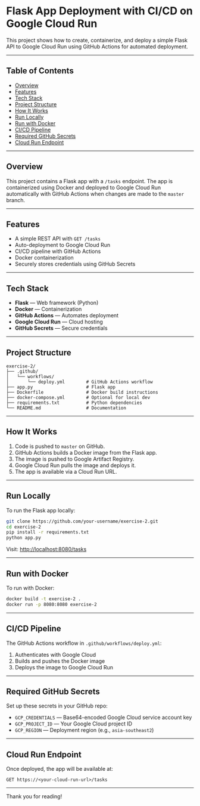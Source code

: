 # Flask App Deployment with CI/CD on Google Cloud Run

This project shows how to create, containerize, and deploy a simple Flask API to Google Cloud Run using GitHub Actions for automated deployment.

---

## Table of Contents

- [Overview](#overview)
- [Features](#features)
- [Tech Stack](#tech-stack)
- [Project Structure](#project-structure)
- [How It Works](#how-it-works)
- [Run Locally](#run-locally)
- [Run with Docker](#run-with-docker)
- [CI/CD Pipeline](#cicd-pipeline)
- [Required GitHub Secrets](#required-github-secrets)
- [Cloud Run Endpoint](#cloud-run-endpoint)

---

## Overview

This project contains a Flask app with a `/tasks` endpoint. The app is containerized using Docker and deployed to Google Cloud Run automatically with GitHub Actions when changes are made to the `master` branch.

---

## Features

- A simple REST API with `GET /tasks`
- Auto-deployment to Google Cloud Run
- CI/CD pipeline with GitHub Actions
- Docker containerization
- Securely stores credentials using GitHub Secrets

---

## Tech Stack

- **Flask** — Web framework (Python)
- **Docker** — Containerization
- **GitHub Actions** — Automates deployment
- **Google Cloud Run** — Cloud hosting
- **GitHub Secrets** — Secure credentials

---

## Project Structure

```plaintext
exercise-2/
├── .github/
│   └── workflows/
│       └── deploy.yml        # GitHub Actions workflow
├── app.py                    # Flask app
├── Dockerfile                # Docker build instructions
├── docker-compose.yml        # Optional for local dev
├── requirements.txt          # Python dependencies
└── README.md                 # Documentation
```

---

## How It Works

1. Code is pushed to `master` on GitHub.
2. GitHub Actions builds a Docker image from the Flask app.
3. The image is pushed to Google Artifact Registry.
4. Google Cloud Run pulls the image and deploys it.
5. The app is available via a Cloud Run URL.

---

## Run Locally

To run the Flask app locally:

```bash
git clone https://github.com/your-username/exercise-2.git
cd exercise-2
pip install -r requirements.txt
python app.py
```

Visit: [http://localhost:8080/tasks](http://localhost:8080/tasks)

---

## Run with Docker

To run with Docker:

```bash
docker build -t exercise-2 .
docker run -p 8080:8080 exercise-2
```

---

## CI/CD Pipeline

The GitHub Actions workflow in `.github/workflows/deploy.yml`:

1. Authenticates with Google Cloud
2. Builds and pushes the Docker image
3. Deploys the image to Google Cloud Run

---

## Required GitHub Secrets

Set up these secrets in your GitHub repo:

- `GCP_CREDENTIALS` — Base64-encoded Google Cloud service account key
- `GCP_PROJECT_ID` — Your Google Cloud project ID
- `GCP_REGION` — Deployment region (e.g., `asia-southeast2`)

---

## Cloud Run Endpoint

Once deployed, the app will be available at:

```http
GET https://<your-cloud-run-url>/tasks
```

---

Thank you for reading!
